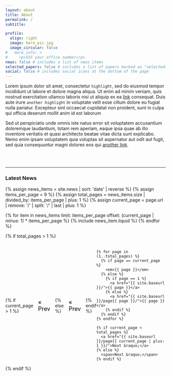 ```yaml
---
layout: about
title: About
permalink: /
subtitle: 

profile:
  align: right
  image: hero_pic.jpg
  image_circular: false 
#   more_info: >
#     <p>555 your office number</p>
news: false # includes a list of news items
selected_papers: false # includes a list of papers marked as "selected={true}"
social: false # includes social icons at the bottom of the page
---
```


Lorem ipsum dolor sit amet, consectetur `highlight`, sed do eiusmod tempor incididunt ut labore et dolore magna aliqua. Ut enim ad minim veniam, quis nostrud exercitation ullamco laboris nisi ut aliquip ex ea [link](/al-folio/publications/) consequat. Duis aute irure `another highlight` in voluptate velit esse cillum dolore eu fugiat nulla pariatur. Excepteur sint occaecat cupidatat non proident, sunt in culpa qui officia deserunt mollit anim id est laborum 

Sed ut perspiciatis unde omnis iste natus error sit voluptatem accusantium doloremque laudantium, totam rem aperiam, eaque ipsa quae ab illo inventore veritatis et quasi architecto beatae vitae dicta sunt explicabo. Nemo enim ipsam voluptatem quia voluptas sit aspernatur aut odit aut fugit, sed quia consequuntur magni dolores eos qui [another link](/al-folio/publications/).

<br />
<br />
<hr />
<h3 class="utk-gray-changing">Latest News</h3>

{% assign news_items = site.news | sort: 'date' | reverse %}
{% assign items_per_page = 9 %}
{% assign total_pages = news_items.size | divided_by: items_per_page | plus: 1 %}
{% assign current_page = page.url | remove: '/' | split: '/' | last | plus: 1 %}

<div class="news">
  <div class="grid">
    {% for item in news_items limit: items_per_page offset: (current_page | minus: 1) * items_per_page %}
      {% include news_item.liquid %}
    {% endfor %}
  </div>
</div>

<!-- Pagination links -->
{% if total_pages > 1 %}
  <div class="pagination-links">
    {% if current_page > 1 %}
      <a href="{{ site.baseurl }}/{% if current_page == 2 %}{% else %}page{{ current_page | minus: 1 }}/{% endif %}">&laquo; Prev</a>
    {% else %}
      <span>&laquo; Prev</span>
    {% endif %}

    {% for page in (1..total_pages) %}
      {% if page == current_page %}
        <em>{{ page }}</em>
      {% else %}
        {% if page == 1 %}
          <a href="{{ site.baseurl }}/">{{ page }}</a>
        {% else %}
          <a href="{{ site.baseurl }}/page{{ page }}/">{{ page }}</a>
        {% endif %}
      {% endif %}
    {% endfor %}

    {% if current_page < total_pages %}
      <a href="{{ site.baseurl }}/page{{ current_page | plus: 1 }}/">Next &raquo;</a>
    {% else %}
      <span>Next &raquo;</span>
    {% endif %}
  </div>
{% endif %}


<style>
.pagination-links {
  display: flex;
  justify-content: center;
  align-items: center;
  margin-top: 20px;
}

.pagination-links a,
.pagination-links span,
.pagination-links em {
  padding: 5px 10px;
  margin: 0 5px;
  font-size: 18px;
  text-decoration: none;
  color: #000000;
  transition: color 0.3s;
}

.pagination-links a:hover {
  color: #2698ba;
}

.pagination-links em {
  font-weight: bold;
  color: #2698ba;
}

.pagination-links .prev,
.pagination-links .next {
  font-weight: bold;
}

@media (prefers-color-scheme: light) {
  .pagination-links a,
  .pagination-links span,
  .pagination-links em {
    color: #000000 !important;
  }
}

@media (prefers-color-scheme: dark) {
  .pagination-links a,
  .pagination-links span,
  .pagination-links em {
    color: #ccc;
  }

  .pagination-links a:hover {
    color: #2698ba;
  }

  .pagination-links em {
    color: #2698ba;
  }
}
</style>